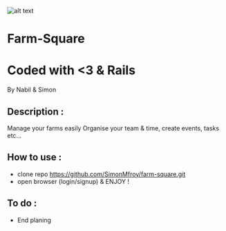 ![alt text](https://www.hortibiz.com/fileadmin/_processed_/3/d/csm_Square_Roots_opens_new_indoor_farm__produces_first_harvest2_b3659f3c2f.jpg)


# Farm-Square
# Coded with <3 & Rails

By Nabil & Simon


## Description :
Manage your farms easily
Organise your team & time, create events, tasks etc...


## How to use :
- clone repo https://github.com/SimonMfroy/farm-square.git
- open browser (login/signup) & ENJOY !

## To do :
- End planing
